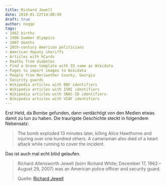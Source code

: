 ```yaml
---
title: Richard Jewell
date: 2018-01-22T14:00:59
draft: true
author: noqqe
tags:
- 1962 births
- 1996 Summer Olympics
- 2007 deaths
- 20th-century American politicians
- American deputy sheriffs
- Articles with hCards
- Deaths from diabetes
- Find a Grave template with ID same as Wikidata
- Pages to import images to Wikidata
- People from Meriwether County, Georgia
- Security guards
- Wikipedia articles with BNF identifiers
- Wikipedia articles with ISNI identifiers
- Wikipedia articles with SNAC-ID identifiers
- Wikipedia articles with VIAF identifiers
---
```


Erst Held, da Bombe gefunden, dann verdächtigt von den Medien etwas damit zu
tun zu haben. Die traurigste Geschichte steckt in folgendem Nebensatz:

> The bomb exploded 13 minutes later, killing Alice Hawthorne and injuring over
> one hundred others. A cameraman also died of a heart attack while running to
> cover the incident.

Das ist auch mal echt blöd gelaufen.

> Richard Allensworth Jewell (born Richard White; December 17, 1962 – August 29,
> 2007) was an American police officer and security guard.
>
> Quelle: [Richard Jewell](https://en.m.wikipedia.org/wiki/Richard_Jewell)
